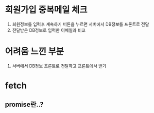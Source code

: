 # 회원가입 중복메일 체크
1. 회원정보를 입력후 계속하기 버튼을 누르면 서버에서 DB정보를 프론트로 전달
2. 전달받은 DB정보로 입력한 이메일과 비교

# 어려움 느낀 부분
1. 서버에서 DB정보 프론트로 전달하고 프론트에서 받기

# fetch
## promise란..?
